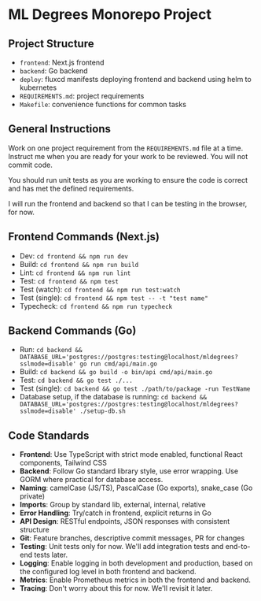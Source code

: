 # ML Degrees Monorepo Project

## Project Structure

- `frontend`: Next.js frontend
- `backend`: Go backend
- `deploy`: fluxcd manifests deploying frontend and backend using helm to kubernetes
- `REQUIREMENTS.md`: project requirements
- `Makefile`: convenience functions for common tasks

## General Instructions

Work on one project requirement from the `REQUIREMENTS.md` file at a time.
Instruct me when you are ready for your work to be reviewed. You will not
commit code.

You should run unit tests as you are working to ensure the code is correct and
has met the defined requirements.

I will run the frontend and backend so that I can be testing in the browser,
for now.

## Frontend Commands (Next.js)

- Dev: `cd frontend && npm run dev`
- Build: `cd frontend && npm run build`
- Lint: `cd frontend && npm run lint`
- Test: `cd frontend && npm test`
- Test (watch): `cd frontend && npm run test:watch`
- Test (single): `cd frontend && npm test -- -t "test name"`
- Typecheck: `cd frontend && npm run typecheck`

## Backend Commands (Go)

- Run: `cd backend && DATABASE_URL='postgres://postgres:testing@localhost/mldegrees?sslmode=disable' go run cmd/api/main.go`
- Build: `cd backend && go build -o bin/api cmd/api/main.go`
- Test: `cd backend && go test ./...`
- Test (single): `cd backend && go test ./path/to/package -run TestName`
- Database setup, if the database is running: `cd backend && DATABASE_URL='postgres://postgres:testing@localhost/mldegrees?sslmode=disable' ./setup-db.sh`

## Code Standards

- **Frontend**: Use TypeScript with strict mode enabled, functional React components, Tailwind CSS
- **Backend**: Follow Go standard library style, use error wrapping. Use GORM where practical for database access.
- **Naming**: camelCase (JS/TS), PascalCase (Go exports), snake_case (Go private)
- **Imports**: Group by standard lib, external, internal, relative
- **Error Handling**: Try/catch in frontend, explicit returns in Go
- **API Design**: RESTful endpoints, JSON responses with consistent structure
- **Git**: Feature branches, descriptive commit messages, PR for changes
- **Testing**: Unit tests only for now. We'll add integration tests and end-to-end tests later.
- **Logging**: Enable logging in both development and production, based on the configured log level in both frontend and backend.
- **Metrics**: Enable Prometheus metrics in both the frontend and backend.
- **Tracing**: Don't worry about this for now. We'll revisit it later.
